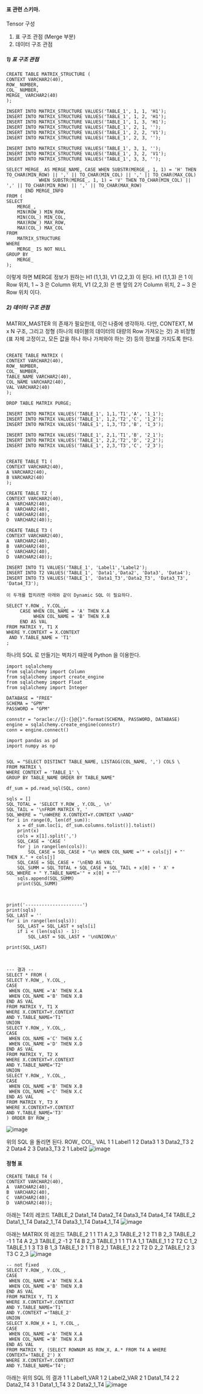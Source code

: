 #### 표 관련 스키마.

Tensor 구성
1) 표 구조 관점 (Merge 부분)
2) 데이터 구조 관점

##### 1) 표 구조 관점
```
CREATE TABLE MATRIX_STRUCTURE ( 
CONTEXT VARCHAR2(40),
ROW_ NUMBER,
COL_ NUMBER,
MERGE_ VARCHAR2(40)
); 

INSERT INTO MATRIX_STRUCTURE VALUES('TABLE_1', 1, 1, 'H1');
INSERT INTO MATRIX_STRUCTURE VALUES('TABLE_1', 1, 2, 'H1');
INSERT INTO MATRIX_STRUCTURE VALUES('TABLE_1', 1, 3, 'H1');
INSERT INTO MATRIX_STRUCTURE VALUES('TABLE_1', 2, 1, '');
INSERT INTO MATRIX_STRUCTURE VALUES('TABLE_1', 2, 2, 'V1');
INSERT INTO MATRIX_STRUCTURE VALUES('TABLE_1', 2, 3, '');

INSERT INTO MATRIX_STRUCTURE VALUES('TABLE_1', 3, 1, '');
INSERT INTO MATRIX_STRUCTURE VALUES('TABLE_1', 3, 2, 'V1');
INSERT INTO MATRIX_STRUCTURE VALUES('TABLE_1', 3, 3, '');

SELECT MERGE_ AS MERGE_NAME, CASE WHEN SUBSTR(MERGE_, 1, 1) = 'H' THEN TO_CHAR(MIN_ROW) || ',' || TO_CHAR(MIN_COL) || ',' || TO_CHAR(MAX_COL) 
            WHEN SUBSTR(MERGE_, 1, 1) = 'V' THEN TO_CHAR(MIN_COL) || ',' || TO_CHAR(MIN_ROW) || ',' || TO_CHAR(MAX_ROW)
       END MERGE_INFO
FROM ( 
SELECT
	MERGE_,
	MIN(ROW_) MIN_ROW,
	MIN(COL_) MIN_COL,
	MAX(ROW_) MAX_ROW,
	MAX(COL_) MAX_COL
FROM
	MATRIX_STRUCTURE
WHERE
	MERGE_ IS NOT NULL
GROUP BY
	MERGE_
);
```

이렇게 하면 MERGE 정보가 원하는 H1 (1,1,3), V1 (2,2,3) 이 된다.
H1 (1,1,3) 은 1 이 Row 위치, 1 ~ 3 은 Column 위치,
V1 (2,2,3) 은 맨 앞의 2가 Column 위치, 2 ~ 3 은 Row 위치 이다.


##### 2) 데이터 구조 관점

MATRIX_MASTER 의 존재가 필요한데, 이건 나중에 생각하자.
다만, CONTEXT, M x N 구조, 그리고 정형 (하나의 테이블의 데이터의 대량의 Row 가져오는 것) 과
비정형 (표 자체 고정이고, 모든 값을 하나 하나 가져와야 하는 것) 등의 정보를 가지도록 한다.

```

CREATE TABLE MATRIX ( 
CONTEXT VARCHAR2(40),
ROW_ NUMBER,
COL_ NUMBER,
TABLE_NAME VARCHAR2(40),
COL_NAME VARCHAR2(40),
VAL VARCHAR2(40)
);

DROP TABLE MATRIX PURGE;

INSERT INTO MATRIX VALUES('TABLE_1', 1,1,'T1','A', '1_1');
INSERT INTO MATRIX VALUES('TABLE_1', 1,2,'T2','C', '1_2');
INSERT INTO MATRIX VALUES('TABLE_1', 1,3,'T3','B', '1_3');

INSERT INTO MATRIX VALUES('TABLE_1', 2,1,'T1','B', '2_1');
INSERT INTO MATRIX VALUES('TABLE_1', 2,2,'T2','D', '2_2');
INSERT INTO MATRIX VALUES('TABLE_1', 2,3,'T3','C', '2_3');


CREATE TABLE T1 (
CONTEXT VARCHAR2(40),
A VARCHAR2(40),
B VARCHAR2(40)
);

CREATE TABLE T2 ( 
CONTEXT VARCHAR2(40),
A  VARCHAR2(40),
B  VARCHAR2(40),
C  VARCHAR2(40),
D  VARCHAR2(40));

CREATE TABLE T3 ( 
CONTEXT VARCHAR2(40),
A  VARCHAR2(40),
B  VARCHAR2(40),
C  VARCHAR2(40),
D  VARCHAR2(40));

INSERT INTO T1 VALUES('TABLE_1', 'Label1','Label2');
INSERT INTO T2 VALUES('TABLE_1', 'Data1','Data2', 'Data3', 'Data4');
INSERT INTO T3 VALUES('TABLE_1', 'Data1_T3','Data2_T3', 'Data3_T3', 'Data4_T3');

이 두개를 합치려면 아래와 같이 Dynamic SQL 이 필요하다.

SELECT Y.ROW_, Y.COL_, 
     CASE WHEN COL_NAME = 'A' THEN X.A
          WHEN COL_NAME = 'B' THEN X.B
     END AS VAL
FROM MATRIX Y, T1 X
WHERE Y.CONTEXT = X.CONTEXT
 AND Y.TABLE_NAME = 'T1'
;

```

하나의 SQL 로 만들기는 벅차기 때문에 Python 을 이용한다.

```
import sqlalchemy
from sqlalchemy import Column
from sqlalchemy import create_engine
from sqlalchemy import Float
from sqlalchemy import Integer

DATABASE = "FREE"
SCHEMA = "GPM"
PASSWORD = "GPM"

connstr = "oracle://{}:{}@{}".format(SCHEMA, PASSWORD, DATABASE)
engine = sqlalchemy.create_engine(connstr)
conn = engine.connect()

import pandas as pd
import numpy as np


SQL = "SELECT DISTINCT TABLE_NAME, LISTAGG(COL_NAME, ',') COLS \
FROM MATRIX \
WHERE CONTEXT = 'TABLE_1' \
GROUP BY TABLE_NAME ORDER BY TABLE_NAME"

df_sum = pd.read_sql(SQL, conn)

sqls = []
SQL_TOTAL = 'SELECT Y.ROW_, Y.COL_, \n'
SQL_TAIL = '\nFROM MATRIX Y, '
SQL_WHERE = "\nWHERE X.CONTEXT=Y.CONTEXT \nAND"
for i in range(0, len(df_sum)):
    x = df_sum.loc[i, df_sum.columns.tolist()].tolist()
    print(x)
    cols = x[1].split(',')
    SQL_CASE = 'CASE '
    for j in range(len(cols)):
        SQL_CASE = SQL_CASE + "\n WHEN COL_NAME ='" + cols[j] + "' THEN X." + cols[j]
    SQL_CASE = SQL_CASE + '\nEND AS VAL'
    SQL_SUMM = SQL_TOTAL + SQL_CASE + SQL_TAIL + x[0] + ' X' + SQL_WHERE + " Y.TABLE_NAME='" + x[0] + "'"
    sqls.append(SQL_SUMM)
    print(SQL_SUMM)


    
print('---------------------')
print(sqls)
SQL_LAST = ''
for i in range(len(sqls)):
    SQL_LAST = SQL_LAST + sqls[i]
    if i < (len(sqls) - 1):
        SQL_LAST = SQL_LAST + '\nUNION\n'

print(SQL_LAST)



--- 결과 --
SELECT * FROM ( 
SELECT Y.ROW_, Y.COL_, 
CASE 
 WHEN COL_NAME ='A' THEN X.A
 WHEN COL_NAME ='B' THEN X.B
END AS VAL
FROM MATRIX Y, T1 X
WHERE X.CONTEXT=Y.CONTEXT 
AND Y.TABLE_NAME='T1'
UNION
SELECT Y.ROW_, Y.COL_, 
CASE 
 WHEN COL_NAME ='C' THEN X.C
 WHEN COL_NAME ='D' THEN X.D
END AS VAL
FROM MATRIX Y, T2 X
WHERE X.CONTEXT=Y.CONTEXT 
AND Y.TABLE_NAME='T2'
UNION
SELECT Y.ROW_, Y.COL_, 
CASE 
 WHEN COL_NAME ='B' THEN X.B
 WHEN COL_NAME ='C' THEN X.C
END AS VAL
FROM MATRIX Y, T3 X
WHERE X.CONTEXT=Y.CONTEXT 
AND Y.TABLE_NAME='T3'
) ORDER BY ROW_;

```

![image](https://github.com/user-attachments/assets/d18ebb24-6477-44b0-a532-c24ecf139aa6)

위의 SQL 을 돌리면 된다.
ROW_	COL_	VAL
1	1	Label1
1	2	Data3
1	3	Data2_T3
2	2	Data4
2	3	Data3_T3
2	1	Label2
![image](https://github.com/user-attachments/assets/06debc0b-064f-407b-bb57-d26c5ddf22ff)

#### 정형 표 

```
CREATE TABLE T4 ( 
CONTEXT VARCHAR2(40),
A  VARCHAR2(40),
B  VARCHAR2(40),
C  VARCHAR2(40),
D  VARCHAR2(40));
```
아래는 T4의 레코드
TABLE_2	Data1_T4	Data2_T4	Data3_T4	Data4_T4
TABLE_2	Data1_1_T4	Data2_1_T4	Data3_1_T4	Data4_1_T4
![image](https://github.com/user-attachments/assets/c5ef9fed-3137-450c-b8bf-a5c8e3f5b706)

아래는 MATRIX 의 레코드
TABLE_2	1	1	T1	A	2_3
TABLE_2	1	2	T1	B	2_3
TABLE_2	-1	1	T4	A	2_3
TABLE_2	-1	2	T4	B	2_3
TABLE_1	1	1	T1	A	1_1
TABLE_1	1	2	T2	C	1_2
TABLE_1	1	3	T3	B	1_3
TABLE_1	2	1	T1	B	2_1
TABLE_1	2	2	T2	D	2_2
TABLE_1	2	3	T3	C	2_3
![image](https://github.com/user-attachments/assets/bdd1e4af-7473-4edc-a2ff-a013261e34ce)

```
-- not fixed
SELECT Y.ROW_, Y.COL_, 
CASE 
 WHEN COL_NAME ='A' THEN X.A
 WHEN COL_NAME ='B' THEN X.B
END AS VAL
FROM MATRIX Y, T1 X
WHERE X.CONTEXT=Y.CONTEXT 
AND Y.TABLE_NAME='T1'
AND Y.CONTEXT ='TABLE_2'
UNION
SELECT X.ROW_X + 1, Y.COL_, 
CASE 
 WHEN COL_NAME ='A' THEN X.A
 WHEN COL_NAME ='B' THEN X.B
END AS VAL
FROM MATRIX Y, (SELECT ROWNUM AS ROW_X, A.* FROM T4 A WHERE CONTEXT='TABLE_2') X
WHERE X.CONTEXT=Y.CONTEXT 
AND Y.TABLE_NAME='T4';
```

아래는 위의 SQL 의 결과
1	1	Label1_VAR
1	2	Label2_VAR
2	1	Data1_T4
2	2	Data2_T4
3	1	Data1_1_T4
3	2	Data2_1_T4
![image](https://github.com/user-attachments/assets/e53ebd46-b21e-4ab8-83e4-2145a4c91e79)



